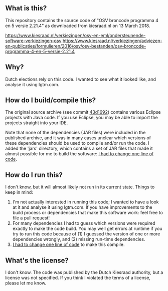 ## What is this?
This repository contains the source code of "OSV broncode programma 4 en 5 versie 2.21.4" as downloaded from kiesraad.nl on 13 March 2018.

https://www.kiesraad.nl/verkiezingen/osv-en-eml/ondersteunende-software-verkiezingen-osv
https://www.kiesraad.nl/verkiezingen/adviezen-en-publicaties/formulieren/2016/osv/osv-bestanden/osv-broncode-programma-4-en-5-versie-2.21.4

## Why?
Dutch elections rely on this code. I wanted to see what it looked like, and analyse it using lgtm.com.

## How do I build/compile this?
The original source archive (see commit [43d1692](https://github.com/sjvs/ondersteunende-software-verkiezingen/commit/43d1692bff975ff54f58a00dfc7f03ee8e404c22)) contains various Eclipse projects with Java code. If you use Eclipse, you may be able to import the projects straight into your IDE.

Note that none of the dependencies (JAR files) were included in the published archive, and it was in many cases unclear which versions of these dependencies should be used to compile and/or run the code. I added the 'jars' directory, which contains a set of JAR files that made it almost possible for me to build the software: [I had to change one line of code](https://github.com/sjvs/ondersteunende-software-verkiezingen/commit/879b48b26fac99dfb7c1f2306ae09ea771c0a669).

## How do I run this?
I don't know, but it will almost likely not run in its current state. Things to keep in mind:

1. I'm not actually interested in running this code; I wanted to have a look at it and analyse it using lgtm.com. If you have improvements to the build process or dependencies that make this software work: feel free to file a pull request!
2. For many dependencies I had to guess which versions were required exactly to make the code build. You may well get errors at runtime if you try to run this code because of (1) I guessed the version of one or more dependencies wrongly, and (2) missing run-time dependencies.
3. [I had to change one line of code](https://github.com/sjvs/ondersteunende-software-verkiezingen/commit/879b48b26fac99dfb7c1f2306ae09ea771c0a669) to make this compile.

## What's the license?
I don't know. The code was published by the Dutch Kiesraad authority, but a license was not specified. If you think I violated the terms of a license, please let me know.